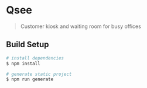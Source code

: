 # Qsee

> Customer kiosk and waiting room for busy offices

## Build Setup

```bash
# install dependencies
$ npm install

# generate static project
$ npm run generate
```
